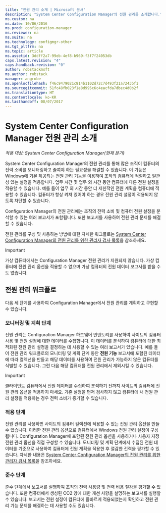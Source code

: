 ```yaml
---
title: "전원 관리 소개 | Microsoft 문서"
description: "System Center Configuration Manager의 전원 관리를 소개합니다."
ms.custom: na
ms.date: 10/06/2016
ms.prod: configuration-manager
ms.reviewer: na
ms.suite: na
ms.technology: configmgr-other
ms.tgt_pltfrm: na
ms.topic: article
ms.assetid: 3ddff2a7-99eb-4ef8-b969-f3f7f24053db
caps.latest.revision: "4"
caps.handback.revision: "0"
author: robstackmsft
ms.author: robstack
manager: angrobe
ms.openlocfilehash: f46c9479021c814b1102d72c7d493f21a7243bf1
ms.sourcegitcommit: 51fc48fb023f1e8d995c6c4eacfda7dbec4d0b2f
ms.translationtype: HT
ms.contentlocale: ko-KR
ms.lasthandoff: 08/07/2017
---
```

# <a name="introduction-to-power-management-in-system-center-configuration-manager"></a>System Center Configuration Manager 전원 관리 소개

*적용 대상: System Center Configuration Manager(현재 분기)*

System Center Configuration Manager의 전원 관리를 통해 많은 조직이 컴퓨터의 전력 소비를 모니터링하고 줄여야 하는 필요성을 해결할 수 있습니다. 이 기능은 Windows에 기본 제공되는 전원 관리 기능을 이용하여 조직의 컴퓨터에 적절하고 일관성 있는 설정을 적용합니다. 업무 시간 및 업무 외 시간 동안 컴퓨터에 다른 전원 설정을 적용할 수 있습니다. 예를 들어 업무 외 시간 동안 더 제한적인 전원 계획을 컴퓨터에 적용할 수 있습니다. 컴퓨터가 항상 켜져 있어야 하는 경우 전원 관리 설정이 적용되지 않도록 차단할 수 있습니다.  

 Configuration Manager의 전원 관리에는 조직의 전력 소비 및 컴퓨터 전원 설정을 분석할 수 있는 여러 보고서가 포함됩니다. 또한 보고서를 사용하여 전원 관리 문제를 해결할 수 있습니다.  

 전원 관리를 구성 및 사용하는 방법에 대한 자세한 워크플로는 [System Center Configuration Manager의 전원 관리를 위한 관리자 검사 목록](../../../../core/clients/manage/power/administrator-checklist-for-power-management.md)을 참조하세요.  

> [!IMPORTANT]  
>  가상 컴퓨터에서는 Configuration Manager 전원 관리가 지원되지 않습니다. 가상 컴퓨터에 전원 관리 옵션을 적용할 수 없으며 가상 컴퓨터의 전원 데이터 보고서를 받을 수도 없습니다.  

## <a name="the-power-management-workflow"></a>전원 관리 워크플로  
 다음 세 단계를 사용하여 Configuration Manager에서 전원 관리를 계획하고 구현할 수 있습니다.  

### <a name="monitoring-and-planning-phase"></a>모니터링 및 계획 단계  
 전원 관리는 Configuration Manager 하드웨어 인벤토리를 사용하여 사이트의 컴퓨터 사용 및 전원 설정에 대한 데이터를 수집합니다. 이 데이터를 분석하여 컴퓨터에 대한 최적화된 전원 관리 설정을 결정하는 데 사용할 수 있는 여러 보고서가 있습니다. 예를 들어 전원 관리 워크플로의 모니터링 및 계획 단계 동안 **전원 기능** 보고서에 포함된 데이터에 따라 컬렉션을 만들고 해당 데이터를 사용하여 전원 관리가 가능하지 않은 컴퓨터를 식별할 수 있습니다. 그런 다음 해당 컴퓨터를 전원 관리에서 제외시킬 수 있습니다.  

> [!IMPORTANT]  
>  클라이언트 컴퓨터에서 전원 데이터를 수집하여 분석하기 전까지 사이트의 컴퓨터에 전원 관리 옵션을 적용하지 마세요. 기존 설정을 먼저 검사하지 않고 컴퓨터에 새 전원 관리 설정을 적용하는 경우 전력 소비가 증가할 수 있습니다.  

### <a name="enforcement-phase"></a>적용 단계  
 전원 관리를 사용하면 사이트의 컴퓨터 컬렉션에 적용할 수 있는 전원 관리 옵션을 만들 수 있습니다. 이러한 전원 관리 옵션으로 컴퓨터에서 Windows 전원 관리 설정이 구성됩니다. Configuration Manager에 포함된 전원 관리 옵션을 사용하거나 사용자 지정 전원 관리 옵션을 직접 구성할 수 있습니다. 모니터링 및 계획 단계에서 수집된 전원 데이터를 기준으로 사용하여 컴퓨터에 전원 계획을 적용한 후 절감한 전력을 평가할 수 있습니다. 자세한 내용은 [System Center Configuration Manager의 전원 관리를 위한 관리자 검사 목록](../../../../core/clients/manage/power/administrator-checklist-for-power-management.md)을 참조하세요.  

### <a name="compliance-phase"></a>준수 단계  
 준수 단계에서 보고서를 실행하여 조직의 전력 사용량 및 전력 비용 절감을 평가할 수 있습니다. 또한 컴퓨터에서 생성된 CO2 양에 대한 개선 사항을 설명하는 보고서를 실행할 수 있습니다. 보고서는 전원 설정이 컴퓨터에 올바르게 적용되었는지 확인하고 전원 관리 기능 문제를 해결하는 데 사용할 수도 있습니다.  
